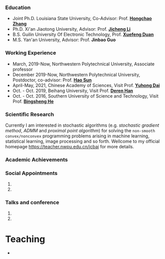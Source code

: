 ### Education 
 - Joint Ph.D. Louisiana State University, Co-Advisor: Prof. [**Hongchao Zhang**](https://www.math.lsu.edu/~hozhang/)
 - Ph.D. Xi'an Jiaotong University, Advisor: Prof. [**Jicheng Li**](http://gr.xjtu.edu.cn/en/web/jcli)
 - B.S. Guilin University Of Electronic Technology, Prof. [**Xuefeng Duan**](https://www.guet.edu.cn/people/info/1003/1758.htm)
 - M.S. Yan'an University, Advisor: Prof. **Jinbao Guo**
 
### Working Experience
 - March, 2019-Now, Northwestern Polytechnical University, Associate professor
 - December 2019-Now, Northwestern Polytechnical University, Postdoctor, co-advisor: Prof. [**Hao Sun**](https://teacher.nwpu.edu.cn/sunhao.html)
 - April-May, 2021, Chinese Academy of Sciences, Visit Prof. [**Yuhong Dai**](http://lsec.cc.ac.cn/~dyh/)
 - Oct. - Oct. 2019, Beihang University, Visit Prof. [**Deren Han**](http://math.buaa.edu.cn/szdw/azcck/js/hdr.htm)
 - Oct. - Oct. 2016, Southern University of Science and Technology, Visit Prof. [**Bingsheng He**](http://maths.nju.edu.cn/~hebma/)
### Scientific Research
Currently I am interested in stochastic algorithms (e.g. _stochastic gradient method_, _ADMM_ and _proximal point algorithm_) for solving the `non-smooth convex/nonconvex` programming problems arising in machine learning, statistical learning, image processing and so forth. Wellcome to my official homepage https://teacher.nwpu.edu.cn/jcbai for more details.
### Academic Achievements

### Social Appointments
1.
2.
### Talks and conference
1.
2.
# Teaching
-
